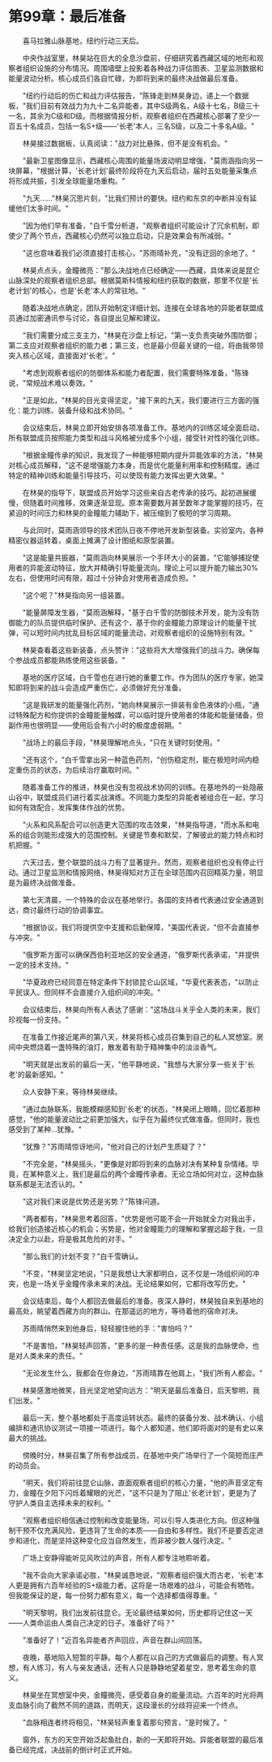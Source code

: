 # 第99章：最后准备

　　喜马拉雅山脉基地，纽约行动三天后。

　　中央作战室里，林昊站在巨大的全息沙盘前，仔细研究着西藏区域的地形和观察者组织设施的分布情况。周围墙壁上投影着各种战力评估图表、卫星监测数据和能量波动分析。核心成员们各自忙碌，为即将到来的最终决战做最后准备。

　　"纽约行动后的伤亡和战力评估报告，"陈锋走到林昊身边，递上一个数据板，"我们目前有效战力为九十二名异能者，其中S级两名，A级十七名，B级三十一名，其余为C级和D级。而根据情报分析，观察者组织在西藏核心部署了至少一百五十名成员，包括一名S+级——'长老'本人，三名S级，以及二十多名A级。"

　　林昊接过数据板，认真阅读："战力对比悬殊，但不是没有机会。"

　　"最新卫星图像显示，西藏核心周围的能量场波动明显增强，"莫雨涵指向另一块屏幕，"根据计算，'长老计划'最终阶段将在九天后启动，届时五处能量采集点将形成共振，引发全球能量场重构。"

　　"九天......"林昊沉思片刻，"比我们预计的要快。纽约和东京的中断并没有延缓他们太多时间。"

　　"因为他们早有准备，"白千雪分析道，"观察者组织可能设计了冗余机制，即使少了两个节点，西藏核心仍然可以独立启动，只是效果会有所减弱。"

　　"这也意味着我们必须直接打击核心，"苏雨晴补充，"没有迂回的余地了。"

　　林昊点点头，金瞳微亮："那么决战地点已经确定——西藏，具体来说是昆仑山脉深处的观察者组织总部。根据莫斯科情报和纽约获取的数据，那里不仅是'长老计划'的核心，也是'长老'本人的常驻地。"

　　随着决战地点确定，团队开始制定详细计划。连接在全球各地的异能者联盟成员通过加密通讯参与讨论，各自提出见解和建议。

　　"我们需要分成三支主力，"林昊在沙盘上标记，"第一支负责突破外围防御；第二支应对观察者组织的能力者；第三支，也是最小但最关键的一组，将由我带领突入核心区域，直接面对'长老'。"

　　"考虑到观察者组织的防御体系和能力者配置，我们需要特殊准备，"陈锋说，"常规战术难以奏效。"

　　"正是如此，"林昊的目光变得坚定，"接下来的九天，我们要进行三方面的强化：能力训练、装备升级和战术协同。"

　　会议结束后，林昊立即开始安排各项准备工作。基地内的训练区域全面启动，所有联盟成员按照能力类型和战斗风格被分成多个小组，接受针对性的强化训练。

　　"根据金瞳传承的知识，我发现了一种能够短期内提升异能效率的方法，"林昊对核心成员解释，"这不是增强能力本身，而是优化能量利用率和控制精度。通过特定的精神训练和能量引导技巧，可以使现有能力发挥出更大效果。"

　　在林昊的指导下，联盟成员开始学习这些来自古老传承的技巧。起初进展缓慢，但随着时间推移，效果逐渐显现。原本需要数月甚至数年才能掌握的技巧，在紧迫的时间压力和林昊的金瞳能力辅助下，被压缩到了极短的学习周期。

　　与此同时，莫雨涵领导的技术团队日夜不停地开发新型装备。实验室内，各种精密仪器运转着，桌面上摊满了设计图纸和原型装置。

　　"这是能量共振器，"莫雨涵向林昊展示一个手环大小的装置，"它能够捕捉使用者的异能波动特征，放大并精确引导能量流向。理论上可以提升能力输出30%左右，但使用时间有限，超过十分钟会对使用者造成负担。"

　　"这个呢？"林昊指向另一组装置。

　　"能量屏障发生器，"莫雨涵解释，"基于白千雪的防御技术开发，能为没有防御能力的队员提供临时保护。还有这个，基于你的金瞳能力原理设计的能量干扰弹，可以短时间内扰乱目标区域的能量流动，对观察者组织的设施特别有效。"

　　林昊查看着这些新装备，点头赞许："这些将大大增强我们的战斗力。确保每个参战成员都能熟练使用这些装备。"

　　基地的医疗区域，白千雪也在进行她的重要工作。作为团队的医疗专家，她深知即将到来的战斗会造成严重伤亡，必须做好充分准备。

　　"这是我研发的能量强化药剂，"她向林昊展示一排装有金色液体的小瓶，"通过特殊配方和你提供的金瞳能量触媒，可以临时提升使用者的体能和能量储备，但副作用也很明显——使用后会有六小时的极度虚弱期。"

　　"战场上的最后手段，"林昊理解地点头，"只在关键时刻使用。"

　　"还有这个，"白千雪拿出另一种蓝色药剂，"创伤稳定剂，能在极短时间内稳定重伤员的状态，为后续治疗赢取时间。"

　　随着准备工作的推进，林昊也没有忽视战术协同的训练。在基地外的一处隐蔽山谷中，联盟成员们进行着实战演练。不同能力类型的异能者被组合在一起，学习如何有效配合，发挥集体作战的优势。

　　"火系和风系配合可以创造更大范围的攻击效果，"林昊指导道，"而水系和电系的组合则能形成强大的范围控制。关键是节奏和默契，了解彼此的能力特点和时机把握。"

　　六天过去，整个联盟的战斗力有了显著提升。然而，观察者组织也没有停止行动。通过卫星监测和情报网络，林昊得知对方正在全球范围内召回精英力量，明显是为最终决战做准备。

　　第七天清晨，一个特殊的会议在基地举行。各国的支持者代表通过安全通道到达，商讨最终行动的协调事宜。

　　"根据协议，我们将提供空中支援和后勤保障，"美国代表说，"但不会直接参与冲突。"

　　"俄罗斯方面可以确保西伯利亚地区的安全通道，"俄罗斯代表承诺，"并提供一定的技术支持。"

　　"华夏政府已经同意在特定条件下封锁昆仑山区域，"华夏代表表态，"以防止平民误入。但同样不会直接介入组织间的冲突。"

　　会议结束后，林昊向所有人表达了感谢："这场战斗关乎全人类的未来，我们珍视每一份支持。"

　　在准备工作接近尾声的第八天，林昊将核心成员召集到自己的私人冥想室。房间中央燃烧着一盏特殊的油灯，散发着有助于精神集中的淡淡香气。

　　"明天就是出发前的最后一天，"他平静地说，"我想与大家分享一些关于'长老'的最新感知。"

　　众人安静下来，等待林昊继续。

　　"通过血脉联系，我能模糊感知到'长老'的状态，"林昊闭上眼睛，回忆着那种感觉，"他的能量波动比之前更加强大，似乎在为最终仪式做准备。但同时，我也感受到了某种...犹豫。"

　　"犹豫？"苏雨晴惊讶地问，"他对自己的计划产生质疑了？"

　　"不完全是，"林昊摇头，"更像是对即将到来的血脉对决有某种复杂情绪。毕竟，在某种意义上，我们是最后的两个金瞳传承者。无论立场如何对立，这种血脉联系都是无法否认的。"

　　"这对我们来说是优势还是劣势？"陈锋问道。

　　"两者都有，"林昊思考着回答，"优势是他可能不会一开始就全力对我出手，给我们创造接近核心的机会；劣势是，他对金瞳能力的理解和掌握远超于我，一旦决定全力以赴，将是极其危险的对手。"

　　"那么我们的计划不变？"白千雪确认。

　　"不变，"林昊坚定地说，"只是我想让大家都明白，这不仅是一场组织间的冲突，也是一场关乎金瞳传承未来的决战。无论结果如何，它都将改写历史。"

　　会议结束后，每个人都回去做最后的准备。夜深人静时，林昊独自来到基地的最高处，眺望着西藏方向的群山。在那遥远的地方，等待着他的宿命对决。

　　苏雨晴悄然来到他身后，轻轻握住他的手："害怕吗？"

　　"不是害怕，"林昊轻声回答，"更多的是一种责任感。这是我的血脉使命，也是对人类未来的责任。"

　　"无论发生什么，我都会在你身边，"苏雨晴靠在他肩上，"我们所有人都会。"

　　林昊感激地微笑，目光坚定地望向远方："明天是最后准备日，后天黎明，我们出发。"

　　最后一天，整个基地都处于高度运转状态。最终的装备分发、战术确认、小组编排和通讯协议测试一项接一项进行。每个人都知道，他们即将面对的是有史以来最大的挑战。

　　傍晚时分，林昊召集了所有参战成员，在基地中央广场举行了一个简短而庄严的动员会。

　　"明天，我们将前往昆仑山脉，直面观察者组织的核心力量，"他的声音坚定有力，金瞳在夕阳下闪烁着耀眼的光芒，"这不只是为了阻止'长老计划'，更是为了守护人类自主选择未来的权利。"

　　"观察者组织相信通过控制和改变能量场，可以引导人类进化方向。但这种强制干预不仅充满风险，更违背了生命的本质——自由和多样性。我们不是要否定进步和进化，而是坚持这种变化应当自然发生，而非被少数人强行决定。"

　　广场上安静得能听见风吹过的声音，所有人都专注地聆听着。

　　"我不会向大家承诺必胜，"林昊诚恳地说，"观察者组织强大而古老，'长老'本人更是拥有六百年经验的S+级能力者。这将是一场艰难的战斗，可能会有牺牲。但我能保证的是，每一份努力都有意义，每一个选择都值得尊重。"

　　"明天黎明，我们出发前往昆仑。无论最终结果如何，历史都将记住这一天——人类命运由人类自己决定的日子。准备好了吗？"

　　"准备好了！"近百名异能者齐声回应，声音在群山间回荡。

　　夜晚，基地陷入短暂的平静。每个人都在以自己的方式做最后的调整。有人冥想，有人练习，有人与亲友通话，还有人只是静静地望着星空，思考着生命的意义。

　　林昊坐在冥想室中央，金瞳微亮，感受着自身的能量流动。六百年的时光将两支血脉引向了截然不同的道路，而明天，这段漫长的分歧将迎来一个终点。

　　"血脉相连者终将相见，"林昊轻声重复着那句预言，"是时候了。"

　　窗外，东方的天空开始泛起鱼肚白，新的一天即将开始。异能者联盟的最后准备已经完成，决战前的倒计时正式开始。 